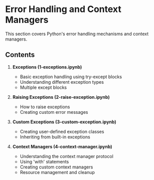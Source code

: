 # Error Handling and Context Managers

This section covers Python's error handling mechanisms and context managers.

## Contents

1. **Exceptions (1-exceptions.ipynb)**
   - Basic exception handling using try-except blocks
   - Understanding different exception types
   - Multiple except blocks

2. **Raising Exceptions (2-raise-exception.ipynb)**
   - How to raise exceptions
   - Creating custom error messages

3. **Custom Exceptions (3-custom-exception.ipynb)**
   - Creating user-defined exception classes
   - Inheriting from built-in exceptions

4. **Context Managers (4-context-manager.ipynb)**
   - Understanding the context manager protocol
   - Using 'with' statements
   - Creating custom context managers
   - Resource management and cleanup
